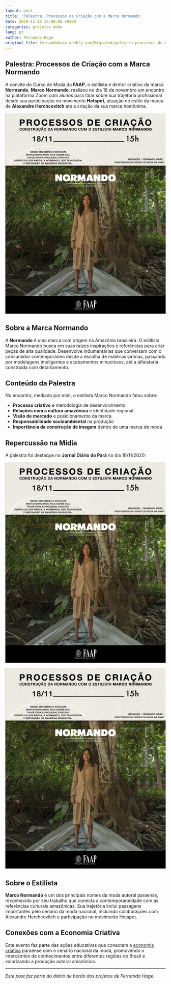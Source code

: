 ```yaml
---
layout: post
title: 'Palestra: Processos de Criação com a Marca Normando'
date: 2020-11-16 15:00:00 +0200
categories: projetos moda
lang: pt
author: Fernando Hage
original_file: fernandohage.weebly.com/Migrated/palestra-processos-de-criacao-com-a-marca-normando.html
---
```


## Palestra: Processos de Criação com a Marca Normando

A convite do Curso de Moda da **FAAP**, o estilista e diretor criativo da marca **Normando**, **Marco Normando**, realizou no dia 18 de novembro um encontro na plataforma Zoom com alunos para falar sobre sua trajetória profissional desde sua participação no movimento **Hotspot**, atuação no estilo da marca de **Alexandre Herchcovitch** até a criação da sua marca homônima.

![Arte de divulgação do evento](/assets/images/2020-11-16-palestra-processos-criacao-marca-normando.jpg)

## Sobre a Marca Normando

A **Normando** é uma marca com origem na Amazônia brasileira. O estilista Marco Normando busca em suas raízes inspirações e referências para criar peças de alta qualidade. Desenvolve indumentárias que conversam com o consumidor contemporâneo desde a escolha de matérias-primas, passando por modelagens inteligentes e acabamentos minuciosos, até a alfaiataria construída com detalhamento.

## Conteúdo da Palestra

No encontro, mediado por mim, o estilista Marco Normando falou sobre:

- **Processo criativo** e metodologia de desenvolvimento
- **Relações com a cultura amazônica** e identidade regional
- **Visão de mercado** e posicionamento da marca
- **Responsabilidade socioambiental** na produção
- **Importância da construção de imagem** dentro de uma marca de moda

## Repercussão na Mídia

A palestra foi destaque no **Jornal Diário do Pará** no dia 18/11/2020:

![Matéria no Diário do Pará - Página 1](/assets/images/2020-11-16-palestra-processos-criacao-marca-normando.jpg)

![Matéria no Diário do Pará - Página 2](/assets/images/2020-11-16-palestra-processos-criacao-marca-normando.jpg)

## Sobre o Estilista

**Marco Normando** é um dos principais nomes da moda autoral paraense, reconhecido por seu trabalho que conecta a contemporaneidade com as referências culturais amazônicas. Sua trajetória inclui passagens importantes pelo cenário da moda nacional, incluindo colaborações com Alexandre Herchcovitch e participação no movimento Hotspot.

## Conexões com a Economia Criativa

Este evento faz parte das ações educativas que conectam a [economia criativa](/pt/territorio-da-moda) paraense com o cenário nacional da moda, promovendo o intercâmbio de conhecimentos entre diferentes regiões do Brasil e valorizando a produção autoral amazônica.

---

*Este post faz parte do diário de bordo dos projetos de Fernando Hage.*
